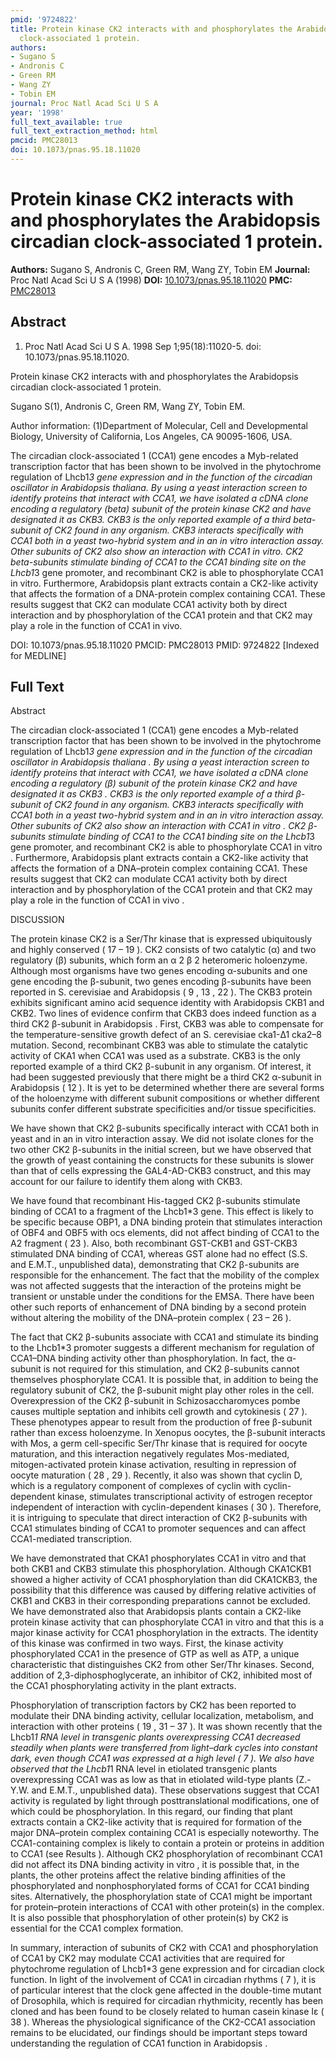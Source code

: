 ```yaml
---
pmid: '9724822'
title: Protein kinase CK2 interacts with and phosphorylates the Arabidopsis circadian
  clock-associated 1 protein.
authors:
- Sugano S
- Andronis C
- Green RM
- Wang ZY
- Tobin EM
journal: Proc Natl Acad Sci U S A
year: '1998'
full_text_available: true
full_text_extraction_method: html
pmcid: PMC28013
doi: 10.1073/pnas.95.18.11020
---
```


# Protein kinase CK2 interacts with and phosphorylates the Arabidopsis circadian clock-associated 1 protein.
**Authors:** Sugano S, Andronis C, Green RM, Wang ZY, Tobin EM
**Journal:** Proc Natl Acad Sci U S A (1998)
**DOI:** [10.1073/pnas.95.18.11020](https://doi.org/10.1073/pnas.95.18.11020)
**PMC:** [PMC28013](https://www.ncbi.nlm.nih.gov/pmc/articles/PMC28013/)

## Abstract

1. Proc Natl Acad Sci U S A. 1998 Sep 1;95(18):11020-5. doi: 
10.1073/pnas.95.18.11020.

Protein kinase CK2 interacts with and phosphorylates the Arabidopsis circadian 
clock-associated 1 protein.

Sugano S(1), Andronis C, Green RM, Wang ZY, Tobin EM.

Author information:
(1)Department of Molecular, Cell and Developmental Biology, University of 
California, Los Angeles, CA 90095-1606, USA.

The circadian clock-associated 1 (CCA1) gene encodes a Myb-related transcription 
factor that has been shown to be involved in the phytochrome regulation of 
Lhcb1*3 gene expression and in the function of the circadian oscillator in 
Arabidopsis thaliana. By using a yeast interaction screen to identify proteins 
that interact with CCA1, we have isolated a cDNA clone encoding a regulatory 
(beta) subunit of the protein kinase CK2 and have designated it as CKB3. CKB3 is 
the only reported example of a third beta-subunit of CK2 found in any organism. 
CKB3 interacts specifically with CCA1 both in a yeast two-hybrid system and in 
an in vitro interaction assay. Other subunits of CK2 also show an interaction 
with CCA1 in vitro. CK2 beta-subunits stimulate binding of CCA1 to the CCA1 
binding site on the Lhcb1*3 gene promoter, and recombinant CK2 is able to 
phosphorylate CCA1 in vitro. Furthermore, Arabidopsis plant extracts contain a 
CK2-like activity that affects the formation of a DNA-protein complex containing 
CCA1. These results suggest that CK2 can modulate CCA1 activity both by direct 
interaction and by phosphorylation of the CCA1 protein and that CK2 may play a 
role in the function of CCA1 in vivo.

DOI: 10.1073/pnas.95.18.11020
PMCID: PMC28013
PMID: 9724822 [Indexed for MEDLINE]

## Full Text

Abstract

The circadian clock-associated 1 (CCA1) gene encodes a Myb-related transcription factor that has been shown to be involved in the phytochrome regulation of Lhcb1*3 gene expression and in the function of the circadian oscillator in Arabidopsis thaliana . By using a yeast interaction screen to identify proteins that interact with CCA1, we have isolated a cDNA clone encoding a regulatory (β) subunit of the protein kinase CK2 and have designated it as CKB3 . CKB3 is the only reported example of a third β-subunit of CK2 found in any organism. CKB3 interacts specifically with CCA1 both in a yeast two-hybrid system and in an in vitro interaction assay. Other subunits of CK2 also show an interaction with CCA1 in vitro . CK2 β-subunits stimulate binding of CCA1 to the CCA1 binding site on the Lhcb1*3 gene promoter, and recombinant CK2 is able to phosphorylate CCA1 in vitro . Furthermore, Arabidopsis plant extracts contain a CK2-like activity that affects the formation of a DNA–protein complex containing CCA1. These results suggest that CK2 can modulate CCA1 activity both by direct interaction and by phosphorylation of the CCA1 protein and that CK2 may play a role in the function of CCA1 in vivo .

DISCUSSION

The protein kinase CK2 is a Ser/Thr kinase that is expressed ubiquitously and highly conserved ( 17 – 19 ). CK2 consists of two catalytic (α) and two regulatory (β) subunits, which form an α 2 β 2 heteromeric holoenzyme. Although most organisms have two genes encoding α-subunits and one gene encoding the β-subunit, two genes encoding β-subunits have been reported in S. cerevisiae and Arabidopsis ( 9 , 13 , 22 ). The CKB3 protein exhibits significant amino acid sequence identity with Arabidopsis CKB1 and CKB2. Two lines of evidence confirm that CKB3 does indeed function as a third CK2 β-subunit in Arabidopsis . First, CKB3 was able to compensate for the temperature-sensitive growth defect of an S. cerevisiae cka1-Δ1 cka2–8 mutation. Second, recombinant CKB3 was able to stimulate the catalytic activity of CKA1 when CCA1 was used as a substrate. CKB3 is the only reported example of a third CK2 β-subunit in any organism. Of interest, it had been suggested previously that there might be a third CK2 α-subunit in Arabidopsis ( 12 ). It is yet to be determined whether there are several forms of the holoenzyme with different subunit compositions or whether different subunits confer different substrate specificities and/or tissue specificities.

We have shown that CK2 β-subunits specifically interact with CCA1 both in yeast and in an in vitro interaction assay. We did not isolate clones for the two other CK2 β-subunits in the initial screen, but we have observed that the growth of yeast containing the constructs for these subunits is slower than that of cells expressing the GAL4-AD-CKB3 construct, and this may account for our failure to identify them along with CKB3.

We have found that recombinant His-tagged CK2 β-subunits stimulate binding of CCA1 to a fragment of the Lhcb1*3 gene. This effect is likely to be specific because OBP1, a DNA binding protein that stimulates interaction of OBF4 and OBF5 with ocs elements, did not affect binding of CCA1 to the A2 fragment ( 23 ). Also, both recombinant GST-CKB1 and GST-CKB3 stimulated DNA binding of CCA1, whereas GST alone had no effect (S.S. and E.M.T., unpublished data), demonstrating that CK2 β-subunits are responsible for the enhancement. The fact that the mobility of the complex was not affected suggests that the interaction of the proteins might be transient or unstable under the conditions for the EMSA. There have been other such reports of enhancement of DNA binding by a second protein without altering the mobility of the DNA–protein complex ( 23 – 26 ).

The fact that CK2 β-subunits associate with CCA1 and stimulate its binding to the Lhcb1*3 promoter suggests a different mechanism for regulation of CCA1–DNA binding activity other than phosphorylation. In fact, the α-subunit is not required for this stimulation, and CK2 β-subunits cannot themselves phosphorylate CCA1. It is possible that, in addition to being the regulatory subunit of CK2, the β-subunit might play other roles in the cell. Overexpression of the CK2 β-subunit in Schizosaccharomyces pombe causes multiple septation and inhibits cell growth and cytokinesis ( 27 ). These phenotypes appear to result from the production of free β-subunit rather than excess holoenzyme. In Xenopus oocytes, the β-subunit interacts with Mos, a germ cell-specific Ser/Thr kinase that is required for oocyte maturation, and this interaction negatively regulates Mos-mediated, mitogen-activated protein kinase activation, resulting in repression of oocyte maturation ( 28 , 29 ). Recently, it also was shown that cyclin D, which is a regulatory component of complexes of cyclin with cyclin-dependent kinase, stimulates transcriptional activity of estrogen receptor independent of interaction with cyclin-dependent kinases ( 30 ). Therefore, it is intriguing to speculate that direct interaction of CK2 β-subunits with CCA1 stimulates binding of CCA1 to promoter sequences and can affect CCA1-mediated transcription.

We have demonstrated that CKA1 phosphorylates CCA1 in vitro and that both CKB1 and CKB3 stimulate this phosphorylation. Although CKA1CKB1 showed a higher activity of CCA1 phosphorylation than did CKA1CKB3, the possibility that this difference was caused by differing relative activities of CKB1 and CKB3 in their corresponding preparations cannot be excluded. We have demonstrated also that Arabidopsis plants contain a CK2-like protein kinase activity that can phosphorylate CCA1 in vitro and that this is a major kinase activity for CCA1 phosphorylation in the extracts. The identity of this kinase was confirmed in two ways. First, the kinase activity phosphorylated CCA1 in the presence of GTP as well as ATP, a unique characteristic that distinguishes CK2 from other Ser/Thr kinases. Second, addition of 2,3-diphosphoglycerate, an inhibitor of CK2, inhibited most of the CCA1 phosphorylating activity in the plant extracts.

Phosphorylation of transcription factors by CK2 has been reported to modulate their DNA binding activity, cellular localization, metabolism, and interaction with other proteins ( 19 , 31 – 37 ). It was shown recently that the Lhcb1*1 RNA level in transgenic plants overexpressing CCA1 decreased steadily when plants were transferred from light–dark cycles into constant dark, even though CCA1 was expressed at a high level ( 7 ). We also have observed that the Lhcb1*1 RNA level in etiolated transgenic plants overexpressing CCA1 was as low as that in etiolated wild-type plants (Z.-Y.W. and E.M.T., unpublished data). These observations suggest that CCA1 activity is regulated by light through posttranslational modifications, one of which could be phosphorylation. In this regard, our finding that plant extracts contain a CK2-like activity that is required for formation of the major DNA–protein complex containing CCA1 is especially noteworthy. The CCA1-containing complex is likely to contain a protein or proteins in addition to CCA1 (see Results ). Although CK2 phosphorylation of recombinant CCA1 did not affect its DNA binding activity in vitro , it is possible that, in the plants, the other proteins affect the relative binding affinities of the phosphorylated and nonphosphorylated forms of CCA1 for CCA1 binding sites. Alternatively, the phosphorylation state of CCA1 might be important for protein–protein interactions of CCA1 with other protein(s) in the complex. It is also possible that phosphorylation of other protein(s) by CK2 is essential for the CCA1 complex formation.

In summary, interaction of subunits of CK2 with CCA1 and phosphorylation of CCA1 by CK2 may modulate CCA1 activities that are required for phytochrome regulation of Lhcb1*3 gene expression and for circadian clock function. In light of the involvement of CCA1 in circadian rhythms ( 7 ), it is of particular interest that the clock gene affected in the double-time mutant of Drosophila, which is required for circadian rhythmicity, recently has been cloned and has been found to be closely related to human casein kinase Iɛ ( 38 ). Whereas the physiological significance of the CK2-CCA1 association remains to be elucidated, our findings should be important steps toward understanding the regulation of CCA1 function in Arabidopsis .
